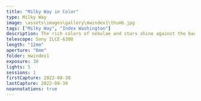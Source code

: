 ```yaml
---
title: "Milky Way in Color"
type: Milky Way
image: \assets\images\gallery\mwindex1\thumb.jpg
tags: ["Milky Way", "Index Washington"]
description: The rich colors of nebulae and stars shine against the backdrop of the Milky Way from Index, WA.
telescope: Sony ILCE-6300
length: "12mm"
aperture: "6mm"
folder: mwindex1
exposure: 30
lights: 5
sessions: 1
firstCapture: 2022-08-30
lastCapture: 2022-08-30
noannotations: true
---
```

